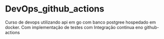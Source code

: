 # DevOps_github_actions
Curso de devops utilizando api em go com banco postgree hospedado em docker.
Com implementação de testes com Integração continua eno github-actions
